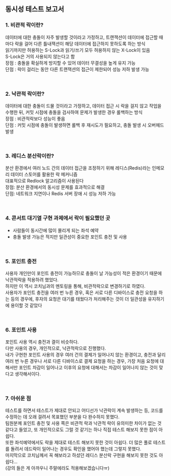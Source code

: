## 동시성 테스트 보고서

### 1. 비관적 락이란?

  데이터에 대한 충돌이 자주 발생할 것이라고 가정하고, 트랜잭션이 데이터에 접근할 때마다 락을 걸어 다른 틀내잭션이 해당 데이터에 접근하지 못하도록 하는 방식  <br>
  읽기까지만 허용하는 S-Lock과 읽기/쓰기 모두 허용하지 않는 X-Lock이 있음  <br>
  S-Lock은 거의 사용되지 않는다고 함  <br>
  장점 : 충돌을 확실하게 방지할 수 있어 데이터 무결성을 높게 유지 가능  <br>
  단점 : 락이 걸리는 동안 다른 트랜잭션의 접근이 제한되어 성능 저하 발생 가능  <br>

<br>
    
### 2. 낙관적 락이란?

  데이터에 대한 충돌이 드물 것이라고 가정하고, 데이터 접근 시 락을 걸지 않고 작업을 수행한 뒤, 커밋 시점에 충돌을 검사하여 문제가 발생한 경우 롤백하는 방식  <br>
  장점 : 비관적락보다 성능이 좋음  <br>
  단점 : 커밋 시점에 충돌이 발생하면 롤백 후 재시도가 필요하고, 충돌 발생 시 오버헤드 발생  <br>

  <br>
  
### 3. 레디스 분산락이란?
  
  분산 환경에서 여러 노드 간의 데이터 접근을 조정하기 위해 레디스(Redis)라는 인메모리 데이터 스토어를 활용한 락 메커니즘  <br>
  대표적으로 Redlock 알고리즘이 사용된다  <br>
  장점: 분산 환경에서의 동시성 문제를 효과적으로 해결  <br>
  단점: 네트워크 지연이나 Redis 서버 장애 시 성능 저하 가능  <br>

  <br>
  
### 4. 콘서트 대기열 구현 과제에서 락이 필요했던 곳

  - 사람들이 동시간에 많이 몰리게 되는 좌석 예약
  - 충돌 발생 가능은 적지만 일관성이 중요한 포인트 충전 및 사용

  <br>

### 5. 포인트 충전
  
  사용자 개인만이 포인트 충전이 가능하므로 충돌이 날 가능성이 적은 환경이기 때문에 낙관적락을 적용하려 했었다.  <br>
  하지만 이 역시 코치님과의 멘토링을 통해, 비관적락으로 변경하기로 하였다.  <br>
  사용자가 포인트 충전을 여러 번 누른 경우, 혹은 서로 다른 디바이스로 충전 요청을 하는 등의 경우에, 후자의 요청은 대기를 태웠다가 처리해주는 것이 더 일관성을 유지하기에 용이할 것 같았다  <br>


  <br>

### 6. 포인트 사용
  
   포인트 사용 역시 충전과 결이 비슷하다.  <br>
   다만 사용의 경우, 개인적으로, 낙관적락으로 진행했다.  <br>
   내가 구현한 포인트 사용의 경우 여러 건의 결제가 일어나지 않는 환경이고, 충전과 달리 여러 번 누른 경우나 서로 다른 디바이스로 결제 요청을 하는 경우, 가장 처음 요청에 대해서만 포인트 차감이 일어나고 이후의 요청에 대해서는 차감이 일어나지 않는 것이 맞다고 생각해서이다.  <br>


  <br>

### 7. 아쉬운 점
  
  테스트를 하면서 테스트가 제대로 안되고 어디선가 낙관락이 계속 발생하는 등, 코드를 수정하는 데 오래 걸려서 목표했던 부분을 다 완수하지 못했다.  <br>
  팀원분께 포인트 충전 및 사용 쪽은 비관적 락과 낙관적 락이 유의미한 차이가 없는 것 같다고 들었고, 또 개인적으로도 그럴 것 같기는 하나 직접 테스트 해보지 못한 점이 아쉽다.  <br>
  또한 좌석예약에서도 락을 제대로 테스트 해보지 못한 것이 아쉽다. 더 많은 풀로 테스트를 돌려서 데드락이 일어나는 경우도 확인을 했어야 했는데 그렇지 못했다.  <br>
 마지막으로 코치님께서 꼭 해보라고 하셨던 레디스 분산락 구현을 해보지 못한 것도 아쉽다...  <br>
  (강의 들은 게 아까우니 주말에라도 적용해보겠습니다ㅠ)  <br>
  
